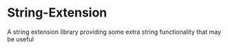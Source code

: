 # String-Extension
A string extension library providing some extra string functionality that may be useful
